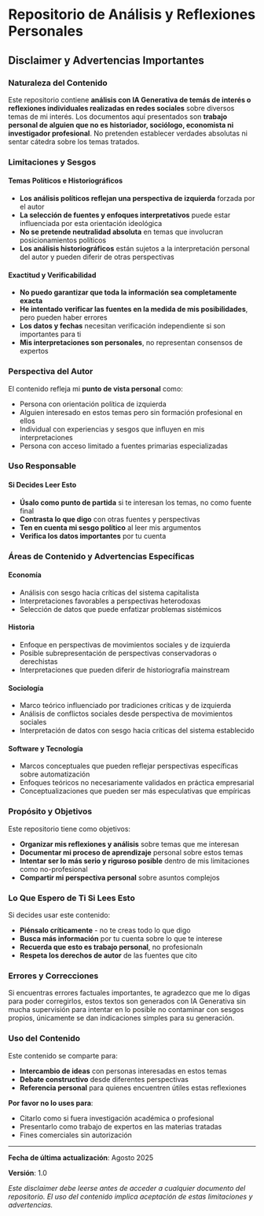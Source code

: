 # Repositorio de Análisis y Reflexiones Personales

## Disclaimer y Advertencias Importantes

### Naturaleza del Contenido

Este repositorio contiene **análisis con IA Generativa de temás de interés o reflexiones individuales realizadas en redes sociales** sobre diversos temas de mi interés. Los documentos aquí presentados son **trabajo personal de alguien que no es historiador, sociólogo, economista ni investigador profesional**. No pretenden establecer verdades absolutas ni sentar cátedra sobre los temas tratados.

### Limitaciones y Sesgos

#### **Temas Políticos e Historiográficos**
- **Los análisis políticos reflejan una perspectiva de izquierda** forzada por el autor
- **La selección de fuentes y enfoques interpretativos** puede estar influenciada por esta orientación ideológica
- **No se pretende neutralidad absoluta** en temas que involucran posicionamientos políticos
- **Los análisis historiográficos** están sujetos a la interpretación personal del autor y pueden diferir de otras perspectivas 

#### **Exactitud y Verificabilidad**
- **No puedo garantizar que toda la información sea completamente exacta**
- **He intentado verificar las fuentes en la medida de mis posibilidades**, pero pueden haber errores
- **Los datos y fechas** necesitan verificación independiente si son importantes para ti
- **Mis interpretaciones son personales**, no representan consensos de expertos

### Perspectiva del Autor

El contenido refleja mi **punto de vista personal** como:
- Persona con orientación política de izquierda 
- Alguien interesado en estos temas pero sin formación profesional en ellos
- Individual con experiencias y sesgos que influyen en mis interpretaciones
- Persona con acceso limitado a fuentes primarias especializadas

### Uso Responsable

#### **Si Decides Leer Esto**
- **Úsalo como punto de partida** si te interesan los temas, no como fuente final
- **Contrasta lo que digo** con otras fuentes y perspectivas
- **Ten en cuenta mi sesgo político** al leer mis argumentos
- **Verifica los datos importantes** por tu cuenta

### Áreas de Contenido y Advertencias Específicas

#### **Economía**
- Análisis con sesgo hacia críticas del sistema capitalista
- Interpretaciones favorables a perspectivas heterodoxas
- Selección de datos que puede enfatizar problemas sistémicos

#### **Historia**
- Enfoque en perspectivas de movimientos sociales y de izquierda
- Posible subrepresentación de perspectivas conservadoras o derechistas
- Interpretaciones que pueden diferir de historiografía mainstream

#### **Sociología**
- Marco teórico influenciado por tradiciones críticas y de izquierda
- Análisis de conflictos sociales desde perspectiva de movimientos sociales
- Interpretación de datos con sesgo hacia críticas del sistema establecido

#### **Software y Tecnología**
- Marcos conceptuales que pueden reflejar perspectivas específicas sobre automatización
- Enfoques teóricos no necesariamente validados en práctica empresarial
- Conceptualizaciones que pueden ser más especulativas que empíricas

### Propósito y Objetivos

Este repositorio tiene como objetivos:
- **Organizar mis reflexiones y análisis** sobre temas que me interesan
- **Documentar mi proceso de aprendizaje** personal sobre estos temas
- **Intentar ser lo más serio y riguroso posible** dentro de mis limitaciones como no-profesional
- **Compartir mi perspectiva personal** sobre asuntos complejos

### Lo Que Espero de Ti Si Lees Esto

Si decides usar este contenido:
- **Piénsalo críticamente** - no te creas todo lo que digo
- **Busca más información** por tu cuenta sobre lo que te interese
- **Recuerda que esto es trabajo personal**, no profesionaln
- **Respeta los derechos de autor** de las fuentes que cito

### Errores y Correcciones

Si encuentras errores factuales importantes, te agradezco que me lo digas para poder corregirlos, estos textos son generados con IA Generativa sin mucha supervisión para intentar en lo posible no contaminar con sesgos propios, únicamente se dan indicaciones simples para su generación.

### Uso del Contenido

Este contenido se comparte para:
- **Intercambio de ideas** con personas interesadas en estos temas
- **Debate constructivo** desde diferentes perspectivas
- **Referencia personal** para quienes encuentren útiles estas reflexiones

**Por favor no lo uses para**:
- Citarlo como si fuera investigación académica o profesional
- Presentarlo como trabajo de expertos en las materias tratadas
- Fines comerciales sin autorización

---

**Fecha de última actualización**: Agosto 2025

**Versión**: 1.0

*Este disclaimer debe leerse antes de acceder a cualquier documento del repositorio. El uso del contenido implica aceptación de estas limitaciones y advertencias.*
